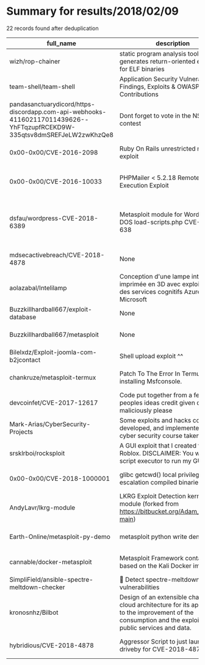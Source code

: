 
# Summary for results/2018/02/09
    
22 records found after deduplication

| full_name | description | html_url | matched_list | matched_count | pushed_at | size | stargazers_count | language | forks_count | vul_ids |
|-------------------------------------------------------------------------------------------------------------------------|-----------------------------------------------------------------------------------------------------------------------------------------------------------------|--------------------------------------------------------------------------------------------------------------------------------------------|-----------------------------------------------|-----------------|---------------------------|--------|--------------------|--------------|---------------|-----------------------------------|
| wizh/rop-chainer | static program analysis tool that generates return-oriented exploits for ELF binaries | https://github.com/wizh/rop-chainer | ['exploit'] | 1 | 2018-02-09 07:18:57+00:00 | 24 | 45 | Python | 16 | [] |
| team-shell/team-shell | Application Security Vulnerability Findings, Exploits & OWASP Contributions | https://github.com/team-shell/team-shell | ['exploit'] | 1 | 2018-02-09 10:22:51+00:00 | 16 | 0 | | 0 | [] |
| pandasanctuarydicord/https-discordapp.com-api-webhooks-411602117011439626--YhFTqzupfRCEKD9W-335qtsv8dmSREFJeLW2zwKhzQe8 | Dont forget to vote in the NSFW contest | https://github.com/pandasanctuarydicord/https-discordapp.com-api-webhooks-411602117011439626--YhFTqzupfRCEKD9W-335qtsv8dmSREFJeLW2zwKhzQe8 | ['rce'] | 1 | 2018-02-09 19:49:32+00:00 | 0 | 0 | nan | 0 | [] |
| 0x00-0x00/CVE-2016-2098 | Ruby On Rails unrestricted render() exploit | https://github.com/0x00-0x00/CVE-2016-2098 | ['cve-2', 'exploit'] | 2 | 2018-02-09 16:17:35+00:00 | 2017 | 16 | Go | 4 | ['CVE-2016-2098'] |
| 0x00-0x00/CVE-2016-10033 | PHPMailer < 5.2.18 Remote Code Execution Exploit | https://github.com/0x00-0x00/CVE-2016-10033 | ['cve-2', 'exploit', 'remote code execution'] | 3 | 2018-02-09 14:59:02+00:00 | 2141 | 7 | Go | 1 | ['CVE-2016-10033'] |
| dsfau/wordpress-CVE-2018-6389 | Metasploit module for WordPress DOS load-scripts.php CVE-2018-638 | https://github.com/dsfau/wordpress-CVE-2018-6389 | ['cve-2', 'metasploit module OR payload'] | 2 | 2018-02-09 19:40:28+00:00 | 5 | 2 | Ruby | 0 | ['CVE-2018-638', 'CVE-2018-6389'] |
| mdsecactivebreach/CVE-2018-4878 | None | https://github.com/mdsecactivebreach/CVE-2018-4878 | ['cve-2'] | 1 | 2018-02-09 14:38:27+00:00 | 14 | 21 | ActionScript | 19 | ['CVE-2018-4878'] |
| aolazabal/Intelilamp | Conception d'une lampe intelligente imprimée en 3D avec exploitation des services cognitifs Azure Microsoft | https://github.com/aolazabal/Intelilamp | ['exploit'] | 1 | 2018-02-09 12:04:13+00:00 | 0 | 0 | | 0 | [] |
| Buzzkillhardball667/exploit-database | None | https://github.com/Buzzkillhardball667/exploit-database | ['exploit'] | 1 | 2018-02-09 11:57:55+00:00 | 60093 | 2 | C | 4 | [] |
| Buzzkillhardball667/metasploit | None | https://github.com/Buzzkillhardball667/metasploit | ['metasploit module OR payload'] | 1 | 2018-02-09 14:25:42+00:00 | 249183 | 0 | Ruby | 0 | [] |
| Bilelxdz/Exploit-joomla-com-b2jcontact | Shell upload exploit ^^ | https://github.com/Bilelxdz/Exploit-joomla-com-b2jcontact | ['exploit'] | 1 | 2018-02-09 10:22:17+00:00 | 21 | 1 | Python | 3 | [] |
| chankruze/metasploit-termux | Patch To The Error In Termux while installing Msfconsole. | https://github.com/chankruze/metasploit-termux | ['metasploit module OR payload'] | 1 | 2018-02-09 15:53:52+00:00 | 4 | 0 | Shell | 1 | [] |
| devcoinfet/CVE-2017-12617 | Code put together from a few peoples ideas credit given don't use maliciously please | https://github.com/devcoinfet/CVE-2017-12617 | ['cve-2'] | 1 | 2018-02-09 01:04:23+00:00 | 3 | 0 | Python | 0 | ['CVE-2017-12617'] |
| Mark-Arias/CyberSecurity-Projects | Some exploits and hacks completed, developed, and implemented in a cyber security course taken at SMC. | https://github.com/Mark-Arias/CyberSecurity-Projects | ['exploit'] | 1 | 2018-02-09 06:18:28+00:00 | 1365 | 0 | | 0 | [] |
| srsklrboi/rocksploit | A GUI exploit that I created for Roblox. DISCLAIMER: You will need a script executor to run my GUI. | https://github.com/srsklrboi/rocksploit | ['exploit'] | 1 | 2018-02-09 01:43:19+00:00 | 555 | 0 | | 1 | [] |
| 0x00-0x00/CVE-2018-1000001 | glibc getcwd() local privilege escalation compiled binaries | https://github.com/0x00-0x00/CVE-2018-1000001 | ['cve-2'] | 1 | 2018-02-09 22:35:06+00:00 | 120 | 31 | C | 7 | ['CVE-2018-1000001'] |
| AndyLavr/lkrg-module | LKRG Exploit Detection kernel module (forked from https://bitbucket.org/Adam_pi3/lkrg-main) | https://github.com/AndyLavr/lkrg-module | ['exploit'] | 1 | 2018-02-09 10:44:44+00:00 | 148 | 2 | C | 2 | [] |
| Earth-Online/metasploit-py-demo | metasploit python write demo | https://github.com/Earth-Online/metasploit-py-demo | ['metasploit module OR payload'] | 1 | 2018-02-09 10:35:02+00:00 | 12 | 1 | Python | 1 | [] |
| cannable/docker-metasploit | Metasploit Framework container based on the Kali Docker image. | https://github.com/cannable/docker-metasploit | ['metasploit module OR payload'] | 1 | 2018-02-09 23:56:22+00:00 | 2 | 0 | Shell | 0 | [] |
| SimpliField/ansible-spectre-meltdown-checker | 🤖 Detect spectre-meltdown vulnerabilities | https://github.com/SimpliField/ansible-spectre-meltdown-checker | ['exploit'] | 1 | 2018-02-09 10:54:27+00:00 | 30 | 2 | Shell | 0 | [] |
| kronosnhz/Bilbot | Design of an extensible chatbots cloud architecture for its application to the improvement of the consumption and the exploitation of public services and data. | https://github.com/kronosnhz/Bilbot | ['exploit'] | 1 | 2018-02-09 10:44:43+00:00 | 4988 | 0 | PHP | 1 | [] |
| hybridious/CVE-2018-4878 | Aggressor Script to just launch IE driveby for CVE-2018-4878 | https://github.com/hybridious/CVE-2018-4878 | ['cve-2'] | 1 | 2018-02-09 22:09:42+00:00 | 0 | 0 | | 5 | ['CVE-2018-4878'] |
